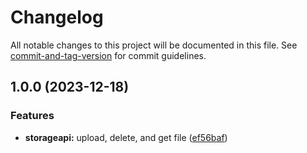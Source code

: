 # Changelog

All notable changes to this project will be documented in this file. See [commit-and-tag-version](https://github.com/absolute-version/commit-and-tag-version) for commit guidelines.

## 1.0.0 (2023-12-18)

### Features

- **storageapi:** upload, delete, and get file ([ef56baf](https://github.com/dptsi/go-storage/commit/ef56baf1a41b6b3752afd7f1155ef0685c93e511))

